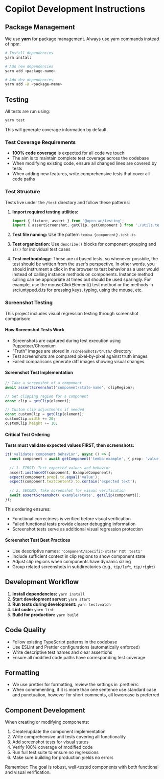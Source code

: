 # Copilot Development Instructions

## Package Management
We use **yarn** for package management. Always use yarn commands instead of npm:

```bash
# Install dependencies
yarn install

# Add new dependencies
yarn add <package-name>

# Add dev dependencies  
yarn add -D <package-name>
```

## Testing
All tests are run using:

```bash
yarn test
```

This will generate coverage information by default.

### Test Coverage Requirements
- **100% code coverage** is expected for all code we touch
- The aim is to maintain complete test coverage across the codebase
- When modifying existing code, ensure all changed lines are covered by tests
- When adding new features, write comprehensive tests that cover all code paths

### Test Structure
Tests live under the `/test` directory and follow these patterns:

1. **Import required testing utilities:**
   ```typescript
   import { fixture, assert } from '@open-wc/testing';
   import { assertScreenshot, getClip, getComponent } from './utils.test';
   ```

2. **Test file naming:** Use the pattern `temba-{component}.test.ts`

3. **Test organization:** Use `describe()` blocks for component grouping and `it()` for individual test cases

4. **Test methodology:** These are ui based tests, so whenever possbile, the test should be written from the user's perspective. In other words, you should instrument a click in the browser to test behavior as a user would instead of calling instance methods on components. Instance method calling can be appropriate at times but should be used sparingly. For example, use the mouseClickElement() test method or the methods in src/untyped.d.ts for pressing keys, typing, using the mouse, etc.

### Screenshot Testing
This project includes visual regression testing through screenshot comparison:

#### How Screenshot Tests Work
- Screenshots are captured during test execution using Puppeteer/Chromium
- "Truth" images are stored in `/screenshots/truth/` directory
- Test screenshots are compared pixel-by-pixel against truth images
- Failed comparisons generate diff images showing visual changes

#### Screenshot Test Implementation
```typescript
// Take a screenshot of a component
await assertScreenshot('component/state-name', clipRegion);

// Get clipping region for a component
const clip = getClip(element);

// Custom clip adjustments if needed
const customClip = getClip(element);
customClip.width += 20;
customClip.height += 10;
```

#### Critical Test Ordering
**Tests must validate expected values FIRST, then screenshots:**

```typescript
it('validates component behavior', async () => {
  const component = await getComponent('temba-example', { prop: 'value' });
  
  // 1. FIRST: Test expected values and behavior
  assert.instanceOf(component, ExampleComponent);
  expect(component.prop).to.equal('value');
  expect(component.textContent).to.contain('expected text');
  
  // 2. SECOND: Take screenshot for visual verification
  await assertScreenshot('example/state', getClip(component));
});
```

This ordering ensures:
- Functional correctness is verified before visual verification
- Failed functional tests provide clearer debugging information
- Screenshot tests serve as additional visual regression protection

#### Screenshot Test Best Practices
- Use descriptive names: `'component/specific-state'` not `'test1'`
- Include sufficient context in clip regions to show component state
- Adjust clip regions when components have dynamic sizing
- Group related screenshots in subdirectories (e.g., `tip/left`, `tip/right`)

## Development Workflow
1. **Install dependencies:** `yarn install`
2. **Start development server:** `yarn start`
3. **Run tests during development:** `yarn test:watch`
4. **Lint code:** `yarn lint`
5. **Build for production:** `yarn build`

## Code Quality
- Follow existing TypeScript patterns in the codebase
- Use ESLint and Prettier configurations (automatically enforced)
- Write descriptive test names and clear assertions
- Ensure all modified code paths have corresponding test coverage

## Formatting ##
- We use prettier for formatting, review the settings in .prettierrc
- When commmenting, if it is more than one sentence use standard case and punctuation, however for short comments, all lowercase is preferred

## Component Development
When creating or modifying components:

1. Create/update the component implementation
2. Write comprehensive unit tests covering all functionality
3. Add screenshot tests for visual states
4. Verify 100% coverage of modified code
5. Run full test suite to ensure no regressions
6. Make sure building for production yields no errors

Remember: The goal is robust, well-tested components with both functional and visual verification.
